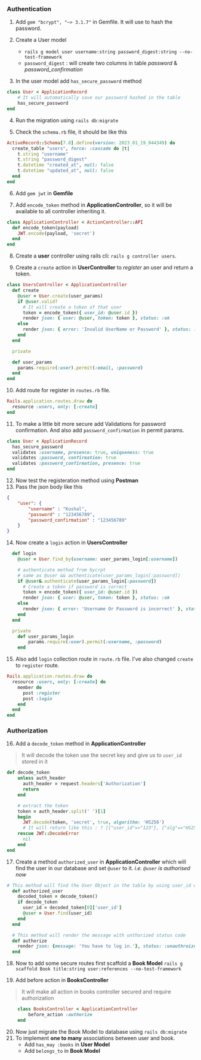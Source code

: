 ### Authentication

1. Add `gem "bcrypt", "~> 3.1.7"` in Gemfile. It will use to hash the password.

2. Create a User model
	- `rails g model user username:string password_digest:string --no-test-framework`
	- `password_digest` : will create two columns in table *password* & *password_confirmation*

3. In the user model add `has_secure_password` method
```rb
class User < ApplicationRecord
	# It will automatically save our password hashed in the table
	has_secure_password
end
```

4. Run the migration using `rails db:migrate`

5. Check the `schema.rb` file, it should be like this
```rb
ActiveRecord::Schema[7.0].define(version: 2023_01_19_044349) do
  create_table "users", force: :cascade do |t|
    t.string "username"
    t.string "password_digest"
    t.datetime "created_at", null: false
    t.datetime "updated_at", null: false
  end
end
```

6. Add `gem jwt` in **Gemfile**

7. Add `encode_token` method in **ApplicationController**, so it will be available to all controller inheriting it.
```rb
class ApplicationController < ActionController::API
  def encode_token(payload)
    JWT.encode(payload, 'secret')
  end
end
```

8. Create a **user** controller using rails cli: `rails g controller users`.

9. Create a `create` action in **UserController** to *register* an user and return a token.
```rb
class UsersController < ApplicationController
  def create
    @user = User.create(user_params)
    if @user.valid?
	  # It will create a token of that user	
      token = encode_token({ user_id: @user.id })
      render json: { user: @user, token: token }, status: :ok
    else
      render json: { error: 'Invalid UserName or Password' }, status: :unprocessable_entity
    end
  end

  private

  def user_params
    params.require(:user).permit(:email, :password)
  end
end
```

10. Add route for register in `routes.rb` file.
```rb
Rails.application.routes.draw do
  resource :users, only: [:create]
end
```

11. To make a little bit more secure add Validations for password confirmation. And also add `password_confirmation` in permit params.
```rb
class User < ApplicationRecord
  has_secure_password
  validates :username, presence: true, uniqueness: true
  validates :password, confirmation: true
  validates :password_confirmation, presence: true
end
```

12. Now test the registeration method using **Postman**
13. Pass the json body like this
```json
{
    "user": {
        "username" : "Kushal",
        "password" : "123456789",
        "password_confirmation" : "123456789"
    }
}
```

14. Now create a `login` action in **UsersController**
```rb
  def login
    @user = User.find_by(username: user_params_login[:username])

    # authenticate method from bycrpt
    # same as @user && authenticate(user_params_login[:password])
    if @user&.authenticate(user_params_login[:password])
      # Create a token if password is correct
      token = encode_token({ user_id: @user.id })
      render json: { user: @user, token: token }, status: :ok
    else
      render json: { error: 'Username Or Password is incorrect' }, status: :unprocessable_entity
    end
  end

  private
    def user_params_login
	    params.require(:user).permit(:username, :password)
	end
```

15. Also add `login` collection route in `route.rb` file. I've also changed `create` to `register` route.
```rb
Rails.application.routes.draw do
  resource :users, only: [:create] do
    member do
      post :register
      post :login
    end
  end
end
```

### Authorization

16. Add a `decode_token` method in **ApplicationController**
> It will decode the token use the secret key and give us to `user_id` stored in it
```rb
def decode_token
    unless auth_header
      auth_header = request.headers['Authorization']
      return
    end

    # extract the token
    token = auth_header.split(' ')[1]
    begin
      JWT.decode(token, 'secret', true, algorithm: 'HS256')
      # It will return like this : ? [{"user_id"=>"123"}, {"alg"=>"HS256"}]
    rescue JWT::DecodeError
      nil
    end
end
```

17. Create a method `authorized_user` in **ApplicationController** which will find the user in our database and set `@user` to it. *i.e. `@user` is authorised now*
```rb
# This method will find the User Object in the table by using user_id which was in token
  def authorized_user
    decoded_token = decode_token()
    if decode_token
      user_id = decoded_token[0]['user_id']
      @user = User.find(user_id)
    end
  end

  # This method will render the message with unthorized status code
  def authorize
    render json: {message: 'You have to log in.'}, status: :unauthroized unless authorized_user
  end
```

18. Now to add some secure routes first scaffold a **Book Model**
	`rails g scaffold Book title:string user:references --no-test-framework`

19. Add before action in **BooksController** 
> It will make all action in books controller secured and require authorization

```rb
	class BooksController < ApplicationController
		before_action :authorize
	end
```

20. Now just migrate the Book Model to database using `rails db:migrate`
21. To implement **one to many** associations between user and book.
	- Add `has_may :books` in **User Model**
	- Add `belongs_to` in **Book Model**
	
